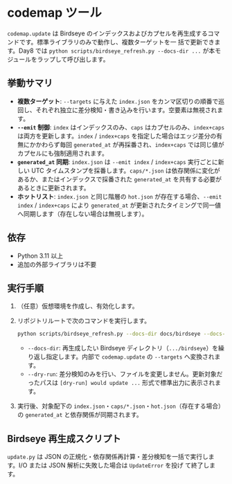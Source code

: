 # codemap ツール

`codemap.update` は Birdseye のインデックスおよびカプセルを再生成するコマンドです。標準ライブラリのみで動作し、複数ターゲットを一
括で更新できます。Day8 では `python scripts/birdseye_refresh.py --docs-dir ...` が本モジュールをラップして呼び出します。

## 挙動サマリ

- **複数ターゲット**: `--targets` に与えた `index.json` をカンマ区切りの順番で巡回し、それぞれ独立に差分検知・書き込みを行います。空要素は無視されます。
- **`--emit` 制御**: `index` はインデックスのみ、`caps` はカプセルのみ、`index+caps` は両方を更新します。`index` / `index+caps` を指定した場合はエッジ差分の有無にかかわらず毎回 `generated_at` が再採番され、`index+caps` では同じ値がカプセルにも強制適用されます。
- **`generated_at` 同期**: `index.json` は `--emit index` / `index+caps` 実行ごとに新しい UTC タイムスタンプを採番します。`caps/*.json` は依存関係に変化があるか、またはインデックスで採番された `generated_at` を共有する必要があるときに更新されます。
- **ホットリスト**: `index.json` と同じ階層の `hot.json` が存在する場合、`--emit index` / `index+caps` により `generated_at` が更新されたタイミングで同一値へ同期します（存在しない場合は無視します）。

## 依存

- Python 3.11 以上
- 追加の外部ライブラリは不要

## 実行手順

1. （任意）仮想環境を作成し、有効化します。
2. リポジトリルートで次のコマンドを実行します。

   ```bash
   python scripts/birdseye_refresh.py --docs-dir docs/birdseye --docs-dir workflow-cookbook/docs/birdseye
   ```

   - `--docs-dir`: 再生成したい Birdseye ディレクトリ（`.../birdseye`）を繰り返し指定します。内部で `codemap.update` の `--targets` へ変換されます。
   - `--dry-run`: 差分検知のみを行い、ファイルを変更しません。更新対象だったパスは `[dry-run] would update ...` 形式で標準出力に表示されます。
3. 実行後、対象配下の `index.json`・`caps/*.json`・`hot.json`（存在する場合）の `generated_at` と依存関係が同期されます。

## Birdseye 再生成スクリプト

`update.py` は JSON の正規化・依存関係再計算・差分検知を一括で実行します。I/O または JSON 解析に失敗した場合は `UpdateError` を投げ
て終了します。
